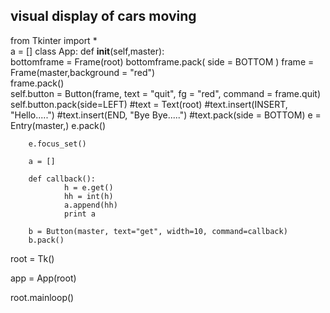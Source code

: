 ## visual display of cars moving  
from Tkinter import *  
a = []
class App:
	def __init__(self,master):  
		bottomframe = Frame(root)
		bottomframe.pack( side = BOTTOM )
		frame = Frame(master,background = "red")  
		frame.pack()  
		self.button = Button(frame, text = "quit", fg = "red", command = frame.quit) 
		self.button.pack(side=LEFT) 
		#text = Text(root)
		#text.insert(INSERT, "Hello.....")
		#text.insert(END, "Bye Bye.....")
		#text.pack(side = BOTTOM)
		e = Entry(master,)
		e.pack()

		e.focus_set()
		
		a = []

		def callback():
				h = e.get()
				hh = int(h)
   				a.append(hh)
   				print a

		b = Button(master, text="get", width=10, command=callback)
		b.pack()  

root = Tk()  

app = App(root)  

root.mainloop()